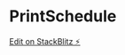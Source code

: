 # PrintSchedule

[Edit on StackBlitz ⚡️](https://stackblitz.com/edit/sveltejs-kit-template-default-bdgqbh)